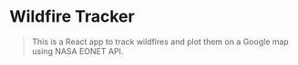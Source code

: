 # Wildfire Tracker

> This is a React app to track wildfires and plot them on a Google map using NASA EONET API.

